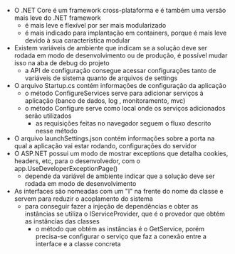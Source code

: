 - O .NET Core é um framework cross-plataforma e é também uma versão mais leve do .NET framework
    - é mais leve e flexível por ser mais modularizado
    - é mais indicado para implantação em containers, porque é mais leve devido à sua característica modular
- Existem variáveis de ambiente que indicam se a solução deve ser rodada em modo de desenvolvimento ou de produção, é possível mudar isso na aba de debug do projeto
    - a API de configuração consegue acessar configurações tanto de variáveis de sistema quanto de arquivos de settings
- O arquivo Startup.cs contém informações de configuração da aplicação
    - o método ConfigureServices serve para adicionar serviços à aplicação (banco de dados, log , monitoramento, mvc)
    - o método Configure serve como local onde os serviços adicionados serão utilizados
        - as requisições feitas no navegador seguem o fluxo descrito nesse método
- O arquivo launchSettings.json contém informações sobre a porta na qual a aplicação vai estar rodando, configurações do servidor
- O ASP.NET possui um modo de mostrar exceptions que detalha cookies, headers, etc, para o desenvolvedor, com o app.UseDeveloperExceptionPage()
    - depende da variável de ambiente indicar que a solução deve ser rodada em modo de desenvolvimento
- As interfaces são nomeadas com um "I" na frente do nome da classe e servem para reduzir o acoplamento do sistema
    - para conseguir fazer a injeção de dependências e obter as instâncias se utiliza o IServiceProvider, que é o provedor que obtém as instâncias das classes
        - o método que obtém as instâncias é o GetService<T>, porém precisa-se configurar o serviço que faz a conexão entre a interface e a classe concreta
